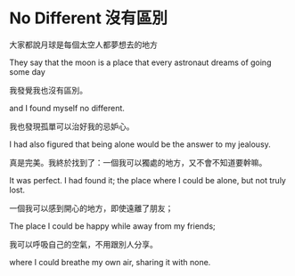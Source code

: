 # No Different 沒有區別

大家都說月球是每個太空人都夢想去的地方

They say that the moon is a place that every astronaut dreams of going some day



我發覺我也沒有區別。

and I found myself no different.



我也發現孤單可以治好我的忌妒心。

I had also figured that being alone would be the answer to my jealousy.



真是完美。我終於找到了：一個我可以獨處的地方，又不會不知道要幹嘛。

It was perfect. I had found it; the place where I could be alone, but not truly lost.



一個我可以感到開心的地方，即使遠離了朋友；

The place I could be happy while away from my friends;



我可以呼吸自己的空氣，不用跟別人分享。

where I could breathe my own air, sharing it with none.

